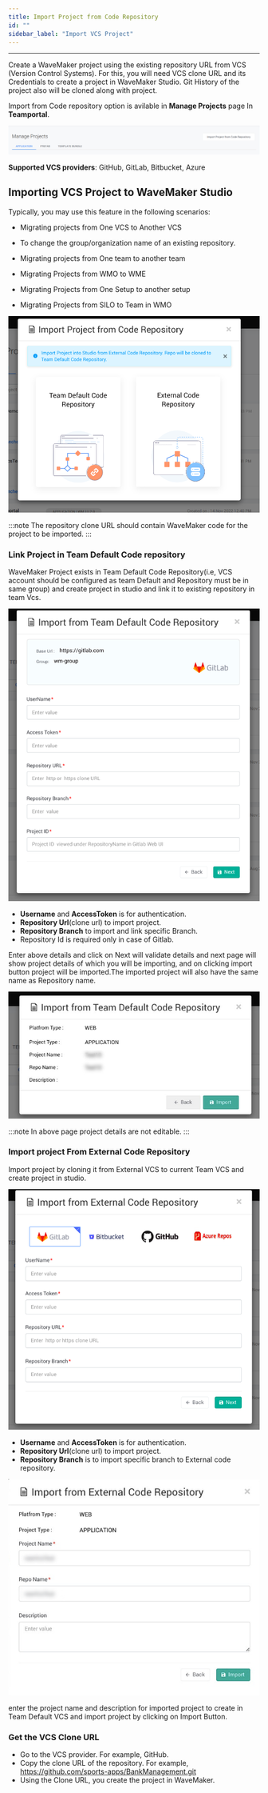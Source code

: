 ```yaml
---
title: Import Project from Code Repository
id: ""
sidebar_label: "Import VCS Project"
---
```

---

Create a WaveMaker project using the existing repository URL from VCS (Version Control Systems). For this, you will need VCS clone URL and its Credentials to create a project in WaveMaker Studio. Git History of the project also will be cloned along with project.

Import from Code repository option is avilable in **Manage Projects** page In **Teamportal**.

![import project button](/learn/assets/import-from-code-repository-button.png)

**Supported VCS providers**: GitHub, GitLab, Bitbucket, Azure

## Importing VCS Project to WaveMaker Studio

Typically, you may use this feature in the following scenarios:

- Migrating projects from One VCS to Another VCS
 
- To change the group/organization name of an existing repository.

- Migrating projects from One team to another team

- Migrating Projects from WMO to WME

- Migrating Projects from One Setup to another setup

- Migrating Projects from SILO to Team in WMO


![ways to import project from code repository](/learn/assets/Import-project-form-Vcs-Types.png)


:::note
The repository clone URL should contain WaveMaker code for the project to be imported.
:::

### Link Project in Team Default Code repository

WaveMaker Project exists in Team Default Code Repository(i.e, VCS account should be configured as team Default and Repository must be in same group) and create project in studio and link it to existing repository in team Vcs.

![Linked VCS Repository Details](/learn/assets/LinkedVcsForm.png)

- **Username** and **AccessToken** is for authentication.
- **Repository Url**(clone url) to import project.
- **Repository Branch** to import and link specific Branch.
- Repository Id is required only in case of Gitlab.

Enter above details and click on Next will validate details and next page will show project details of which you will be importing, and on clicking import button project will be imported.The imported project will also have the same name as Repository name.


![Linked project Details](/learn/assets/Linked-project-details.png)

:::note
In above page project details are not editable.
:::

### Import project From External Code Repository

Import project by cloning it from External VCS to current Team VCS and create project in studio.


![External VCS Repository Details](/learn/assets/external-vcs-repository-details.png)


- **Username** and **AccessToken** is for authentication.
- **Repository Url**(clone url) to import project.
- **Repository Branch** is to import specific branch to External code repository.


![External project details](/learn/assets/external-project-details.png)


enter the project name and description for imported project to create in Team Default VCS and import project by clicking on Import Button.

### Get the VCS Clone URL

- Go to the VCS provider. For example, GitHub. 
- Copy the clone URL of the repository. For example, https://github.com/sports-apps/BankManagement.git 
- Using the Clone URL, you create the project in WaveMaker. 
 
